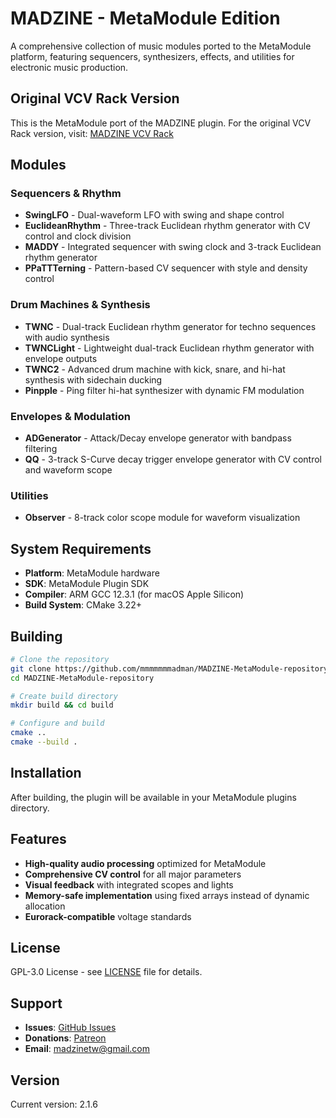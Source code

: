 # MADZINE - MetaModule Edition

A comprehensive collection of music modules ported to the MetaModule platform, featuring sequencers, synthesizers, effects, and utilities for electronic music production.

## Original VCV Rack Version

This is the MetaModule port of the MADZINE plugin. For the original VCV Rack version, visit: [MADZINE VCV Rack](https://github.com/mmmmmmmadman/MADZINE)

## Modules

### Sequencers & Rhythm
- **SwingLFO** - Dual-waveform LFO with swing and shape control
- **EuclideanRhythm** - Three-track Euclidean rhythm generator with CV control and clock division
- **MADDY** - Integrated sequencer with swing clock and 3-track Euclidean rhythm generator
- **PPaTTTerning** - Pattern-based CV sequencer with style and density control

### Drum Machines & Synthesis
- **TWNC** - Dual-track Euclidean rhythm generator for techno sequences with audio synthesis
- **TWNCLight** - Lightweight dual-track Euclidean rhythm generator with envelope outputs
- **TWNC2** - Advanced drum machine with kick, snare, and hi-hat synthesis with sidechain ducking
- **Pinpple** - Ping filter hi-hat synthesizer with dynamic FM modulation

### Envelopes & Modulation
- **ADGenerator** - Attack/Decay envelope generator with bandpass filtering
- **QQ** - 3-track S-Curve decay trigger envelope generator with CV control and waveform scope

### Utilities
- **Observer** - 8-track color scope module for waveform visualization

## System Requirements

- **Platform**: MetaModule hardware
- **SDK**: MetaModule Plugin SDK
- **Compiler**: ARM GCC 12.3.1 (for macOS Apple Silicon)
- **Build System**: CMake 3.22+

## Building

```bash
# Clone the repository
git clone https://github.com/mmmmmmmadman/MADZINE-MetaModule-repository.git
cd MADZINE-MetaModule-repository

# Create build directory
mkdir build && cd build

# Configure and build
cmake ..
cmake --build .
```

## Installation

After building, the plugin will be available in your MetaModule plugins directory.

## Features

- **High-quality audio processing** optimized for MetaModule
- **Comprehensive CV control** for all major parameters
- **Visual feedback** with integrated scopes and lights
- **Memory-safe implementation** using fixed arrays instead of dynamic allocation
- **Eurorack-compatible** voltage standards

## License

GPL-3.0 License - see [LICENSE](LICENSE) file for details.

## Support

- **Issues**: [GitHub Issues](https://github.com/mmmmmmmadman/MADZINE-MetaModule-repository/issues)
- **Donations**: [Patreon](https://www.patreon.com/c/madzinetw)
- **Email**: madzinetw@gmail.com

## Version

Current version: 2.1.6
